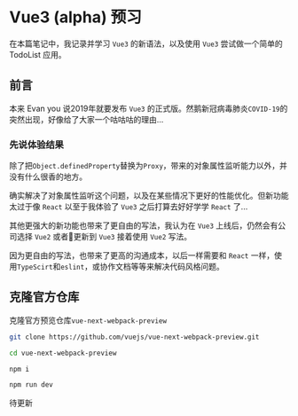 # Vue3 (alpha) 预习

在本篇笔记中，我记录并学习 `Vue3` 的新语法，以及使用 `Vue3` 尝试做一个简单的 TodoList 应用。

## 前言

本来 Evan you 说2019年就要发布 `Vue3` 的正式版。然鹅新冠病毒肺炎`COVID-19`的突然出现，好像给了大家一个咕咕咕的理由...

### 先说体验结果

除了把`Object.definedProperty`替换为`Proxy`，带来的对象属性监听能力以外，并没有什么很香的地方。

确实解决了对象属性监听这个问题，以及在某些情况下更好的性能优化。但新功能太过于像 `React` 以至于我体验了 `Vue3` 之后打算去好好学学 `React` 了...

其他更强大的新功能也带来了更自由的写法，我认为在 `Vue3` 上线后，仍然会有公司选择 `Vue2` 或者更新到 `Vue3` 接着使用 `Vue2` 写法。

因为更自由的写法，也带来了更高的沟通成本，以后一样需要和 `React` 一样，使用`TypeScirt`和`eslint`，或协作文档等等来解决代码风格问题。

## 克隆官方仓库

克隆官方预览仓库`vue-next-webpack-preview`

```sh
git clone https://github.com/vuejs/vue-next-webpack-preview.git

cd vue-next-webpack-preview

npm i

npm run dev
```


待更新